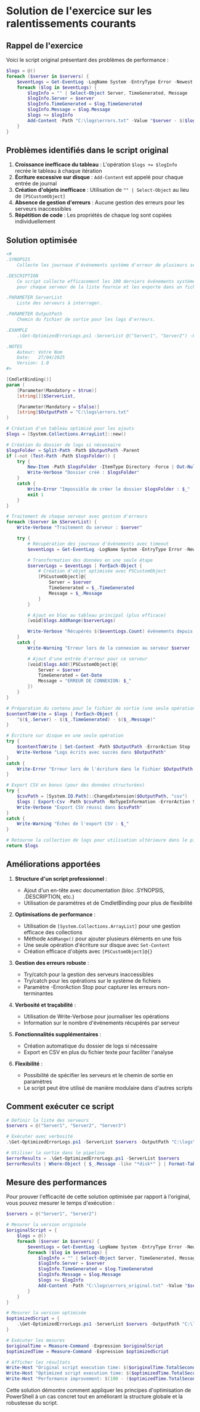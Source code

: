 # Solution de l'exercice sur les ralentissements courants

## Rappel de l'exercice

Voici le script original présentant des problèmes de performance :

```powershell
$logs = @()
foreach ($server in $servers) {
    $eventLogs = Get-EventLog -LogName System -EntryType Error -Newest 100 -ComputerName $server
    foreach ($log in $eventLogs) {
        $logInfo = "" | Select-Object Server, TimeGenerated, Message
        $logInfo.Server = $server
        $logInfo.TimeGenerated = $log.TimeGenerated
        $logInfo.Message = $log.Message
        $logs += $logInfo
        Add-Content -Path "C:\logs\errors.txt" -Value "$server - $($log.TimeGenerated) - $($log.Message)"
    }
}
```

## Problèmes identifiés dans le script original

1. **Croissance inefficace du tableau** : L'opération `$logs += $logInfo` recrée le tableau à chaque itération
2. **Écriture excessive sur disque** : `Add-Content` est appelé pour chaque entrée de journal
3. **Création d'objets inefficace** : Utilisation de `"" | Select-Object` au lieu de `[PSCustomObject]`
4. **Absence de gestion d'erreurs** : Aucune gestion des erreurs pour les serveurs inaccessibles
5. **Répétition de code** : Les propriétés de chaque log sont copiées individuellement

## Solution optimisée

```powershell
<#
.SYNOPSIS
    Collecte les journaux d'événements système d'erreur de plusieurs serveurs.

.DESCRIPTION
    Ce script collecte efficacement les 100 derniers événements système d'erreur
    pour chaque serveur de la liste fournie et les exporte dans un fichier texte.

.PARAMETER ServerList
    Liste des serveurs à interroger.

.PARAMETER OutputPath
    Chemin du fichier de sortie pour les logs d'erreurs.

.EXAMPLE
    .\Get-OptimizedErrorLogs.ps1 -ServerList @("Server1", "Server2") -OutputPath "C:\logs\errors.txt"

.NOTES
    Auteur: Votre Nom
    Date:   27/04/2025
    Version: 1.0
#>

[CmdletBinding()]
param (
    [Parameter(Mandatory = $true)]
    [string[]]$ServerList,

    [Parameter(Mandatory = $false)]
    [string]$OutputPath = "C:\logs\errors.txt"
)

# Création d'un tableau optimisé pour les ajouts
$logs = [System.Collections.ArrayList]::new()

# Création du dossier de logs si nécessaire
$logsFolder = Split-Path -Path $OutputPath -Parent
if (-not (Test-Path -Path $logsFolder)) {
    try {
        New-Item -Path $logsFolder -ItemType Directory -Force | Out-Null
        Write-Verbose "Dossier créé : $logsFolder"
    }
    catch {
        Write-Error "Impossible de créer le dossier $logsFolder : $_"
        exit 1
    }
}

# Traitement de chaque serveur avec gestion d'erreurs
foreach ($server in $ServerList) {
    Write-Verbose "Traitement du serveur : $server"

    try {
        # Récupération des journaux d'événements avec timeout
        $eventLogs = Get-EventLog -LogName System -EntryType Error -Newest 100 -ComputerName $server -ErrorAction Stop

        # Transformation des données en une seule étape
        $serverLogs = $eventLogs | ForEach-Object {
            # Création d'objet optimisée avec PSCustomObject
            [PSCustomObject]@{
                Server = $server
                TimeGenerated = $_.TimeGenerated
                Message = $_.Message
            }
        }

        # Ajout en bloc au tableau principal (plus efficace)
        [void]$logs.AddRange($serverLogs)

        Write-Verbose "Récupérés $($eventLogs.Count) événements depuis $server"
    }
    catch {
        Write-Warning "Erreur lors de la connexion au serveur $server : $_"

        # Ajout d'une entrée d'erreur pour ce serveur
        [void]$logs.Add([PSCustomObject]@{
            Server = $server
            TimeGenerated = Get-Date
            Message = "ERREUR DE CONNEXION: $_"
        })
    }
}

# Préparation du contenu pour le fichier de sortie (une seule opération d'écriture)
$contentToWrite = $logs | ForEach-Object {
    "$($_.Server) - $($_.TimeGenerated) - $($_.Message)"
}

# Écriture sur disque en une seule opération
try {
    $contentToWrite | Set-Content -Path $OutputPath -ErrorAction Stop
    Write-Verbose "Logs écrits avec succès dans $OutputPath"
}
catch {
    Write-Error "Erreur lors de l'écriture dans le fichier $OutputPath : $_"
}

# Export CSV en bonus (pour des données structurées)
try {
    $csvPath = [System.IO.Path]::ChangeExtension($OutputPath, "csv")
    $logs | Export-Csv -Path $csvPath -NoTypeInformation -ErrorAction Stop
    Write-Verbose "Export CSV réussi dans $csvPath"
}
catch {
    Write-Warning "Échec de l'export CSV : $_"
}

# Retourne la collection de logs pour utilisation ultérieure dans le pipeline
return $logs
```

## Améliorations apportées

1. **Structure d'un script professionnel** :
   - Ajout d'un en-tête avec documentation (bloc .SYNOPSIS, .DESCRIPTION, etc.)
   - Utilisation de paramètres et de CmdletBinding pour plus de flexibilité

2. **Optimisations de performance** :
   - Utilisation de `[System.Collections.ArrayList]` pour une gestion efficace des collections
   - Méthode `AddRange()` pour ajouter plusieurs éléments en une fois
   - Une seule opération d'écriture sur disque avec `Set-Content`
   - Création efficace d'objets avec `[PSCustomObject]@{}`

3. **Gestion des erreurs robuste** :
   - Try/catch pour la gestion des serveurs inaccessibles
   - Try/catch pour les opérations sur le système de fichiers
   - Paramètre -ErrorAction Stop pour capturer les erreurs non-terminantes

4. **Verbosité et traçabilité** :
   - Utilisation de Write-Verbose pour journaliser les opérations
   - Information sur le nombre d'événements récupérés par serveur

5. **Fonctionnalités supplémentaires** :
   - Création automatique du dossier de logs si nécessaire
   - Export en CSV en plus du fichier texte pour faciliter l'analyse

6. **Flexibilité** :
   - Possibilité de spécifier les serveurs et le chemin de sortie en paramètres
   - Le script peut être utilisé de manière modulaire dans d'autres scripts

## Comment exécuter ce script

```powershell
# Définir la liste des serveurs
$servers = @("Server1", "Server2", "Server3")

# Exécuter avec verbosité
.\Get-OptimizedErrorLogs.ps1 -ServerList $servers -OutputPath "C:\logs\system_errors.txt" -Verbose

# Utiliser la sortie dans le pipeline
$errorResults = .\Get-OptimizedErrorLogs.ps1 -ServerList $servers
$errorResults | Where-Object { $_.Message -like "*disk*" } | Format-Table
```

## Mesure des performances

Pour prouver l'efficacité de cette solution optimisée par rapport à l'original, vous pouvez mesurer le temps d'exécution :

```powershell
$servers = @("Server1", "Server2")

# Mesurer la version originale
$originalScript = {
    $logs = @()
    foreach ($server in $servers) {
        $eventLogs = Get-EventLog -LogName System -EntryType Error -Newest 100 -ComputerName $server
        foreach ($log in $eventLogs) {
            $logInfo = "" | Select-Object Server, TimeGenerated, Message
            $logInfo.Server = $server
            $logInfo.TimeGenerated = $log.TimeGenerated
            $logInfo.Message = $log.Message
            $logs += $logInfo
            Add-Content -Path "C:\logs\errors_original.txt" -Value "$server - $($log.TimeGenerated) - $($log.Message)"
        }
    }
}

# Mesurer la version optimisée
$optimizedScript = {
    .\Get-OptimizedErrorLogs.ps1 -ServerList $servers -OutputPath "C:\logs\errors_optimized.txt"
}

# Exécuter les mesures
$originalTime = Measure-Command -Expression $originalScript
$optimizedTime = Measure-Command -Expression $optimizedScript

# Afficher les résultats
Write-Host "Original script execution time: $($originalTime.TotalSeconds) seconds"
Write-Host "Optimized script execution time: $($optimizedTime.TotalSeconds) seconds"
Write-Host "Performance improvement: $(100 - ($optimizedTime.TotalSeconds / $originalTime.TotalSeconds * 100))%"
```

Cette solution démontre comment appliquer les principes d'optimisation de PowerShell à un cas concret tout en améliorant la structure globale et la robustesse du script.

